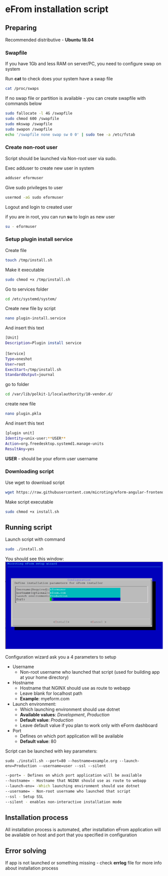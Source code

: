 # eFrom installation script

## Preparing

Recommended distributive - __Ubuntu 18.04__

### Swapfile

If you have 1Gb and less RAM on server/PC, you need to configure swap on system

Run __cat__ to check does your system have a swap file

```bash
cat /proc/swaps
```

If no swap file or partition is available - you can create swapfile with commands below

```bash
sudo fallocate -l 4G /swapfile
sudo chmod 600 /swapfile
sudo mkswap /swapfile
sudo swapon /swapfile
echo '/swapfile none swap sw 0 0' | sudo tee -a /etc/fstab
```

### Create non-root user

Script should be launched via Non-root user via sudo.

Exec adduser to create new user in system

```bash
adduser eformuser
```

Give sudo privileges to user

```bash
usermod -aG sudo eformuser
```

Logout and login to created user

if you are in root, you can run __su__ to login as new user

```bash
su - eformuser
```

### Setup plugin install service


Create file
```bash
touch /tmp/install.sh
```

Make it executable
```bash
sudo chmod +x /tmp/install.sh
```

Go to services folder
```bash
cd /etc/systemd/system/
```

Create new file by script
```bash
nano plugin-install.service
```

And insert this text
```bash
[Unit]
Description=Plugin install service

[Service]
Type=oneshot
User=root
ExecStart=/tmp/install.sh
StandardOutput=journal
```

go to folder
```bash
cd /var/lib/polkit-1/localauthority/10-vendor.d/
```

create new file
```bash
nano plugin.pkla
```

And insert this text
```bash
[plugin unit]
Identity=unix-user:**USER**
Action=org.freedesktop.systemd1.manage-units
ResultAny=yes
```

**USER** - should be your eform user username



### Downloading script

Use wget to download script

```bash
wget https://raw.githubusercontent.com/microting/eform-angular-frontend/master/install.sh
```

Make script executable

```bash
sudo chmod +x install.sh
```

## Running script

Launch script with command

```bash
sudo ./install.sh
```

You should see this window: 
![Install](main_script_window.png "Install")

Configuration wizard ask you a 4 parameters to setup

* Username
  * Non-root username who launched that script
    (used for building app at your home directory)
* Hostname
  * Hostname that NGINX should use as route to webapp
  * Leave blank for localhost path
  * __Example__: myeform.com
* Launch environment:
  * Which launching environment should use dotnet
  * __Available values__: _Development_, _Production_
  * __Default value__: _Production_
  * Leave default value if you plan to work only with eForm dashboard
* Port
  * Defines on which port application will be available
  * __Default value__: 80

Script can be launched with key parameters:
```
sudo ./install.sh --port=80 --hostname=example.org --launch-env=Production --username=user --ssl --silent
```

```BASH
--port= - Defines on which port application will be available
--hostname= - Hostname that NGINX should use as route to webapp
--launch-env= -Which launching environment should use dotnet
--username= - Non-root username who launched that script
--ssl - Setup SSL
--silent - enables non-interactive installation mode
```

## Installation process

All installation process is automated, after installation eFrom application will be available on host and port that you specified in configuration

## Error solving

If app is not launched or something missing - check __errlog__ file for more info about installation process
